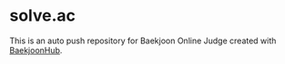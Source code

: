 # solve.ac
This is an auto push repository for Baekjoon Online Judge created with [BaekjoonHub](https://github.com/BaekjoonHub/BaekjoonHub).
